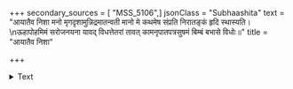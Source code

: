 +++
secondary_sources = [ "MSS_5106",]
jsonClass = "Subhaashita"
text = "आयातैव निशा मनो मृगदृशामुन्निद्रमातन्वती मानो मे कथमेष संप्रति निरातङ्कं हृदि स्थास्यति।  \nऊहापोहमिमं सरोजनयना यावद् विधत्तेतरां तावत् कामनृपातपत्रसुषमं बिम्बं बभासे विधोः॥"
title = "आयातैव निशा"

+++

<details><summary>Text</summary>

आयातैव निशा मनो मृगदृशामुन्निद्रमातन्वती मानो मे कथमेष संप्रति निरातङ्कं हृदि स्थास्यति।  
ऊहापोहमिमं सरोजनयना यावद् विधत्तेतरां तावत् कामनृपातपत्रसुषमं बिम्बं बभासे विधोः॥
</details>

